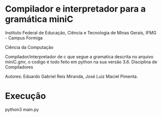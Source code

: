 <h1 align="left"> Compilador e interpretador para a gramática miniC </h1>

Instituto Federal de Educação, Ciência e Tecnologia de Minas Gerais, IFMG - Campus Formiga

Ciência da Computação

Compilador/interpretador de c que segue a gramatica descrita no arquivo miniC.gmr, o codigo é todo feito em python na sua versão 3.6. Disciplina de Compiladores

Autores: Eduardo Gabriel Reis Miranda, José Luiz Maciel Pimenta.

<h1 align="left"> Execução </h1>

python3 main.py

